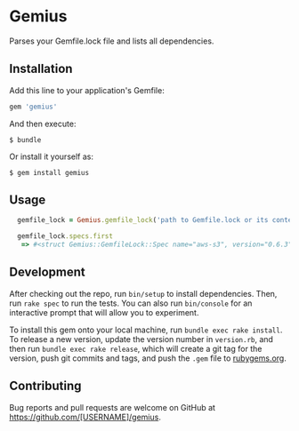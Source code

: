 # Gemius

Parses your Gemfile.lock file and lists all dependencies.

## Installation

Add this line to your application's Gemfile:

```ruby
gem 'gemius'
```

And then execute:

    $ bundle

Or install it yourself as:

    $ gem install gemius

## Usage

```ruby
  gemfile_lock = Gemius.gemfile_lock('path to Gemfile.lock or its contents')

  gemfile_lock.specs.first
   => #<struct Gemius::GemfileLock::Spec name="aws-s3", version="0.6.3", remote="git://github.com/JeremyGeros/aws-s3.git", revision="bdf58c51f55bb16a7f2a83f01c34976333cc5f4c">
```

## Development

After checking out the repo, run `bin/setup` to install dependencies. Then, run `rake spec` to run the tests. You can also run `bin/console` for an interactive prompt that will allow you to experiment.

To install this gem onto your local machine, run `bundle exec rake install`. To release a new version, update the version number in `version.rb`, and then run `bundle exec rake release`, which will create a git tag for the version, push git commits and tags, and push the `.gem` file to [rubygems.org](https://rubygems.org).

## Contributing

Bug reports and pull requests are welcome on GitHub at https://github.com/[USERNAME]/gemius.

